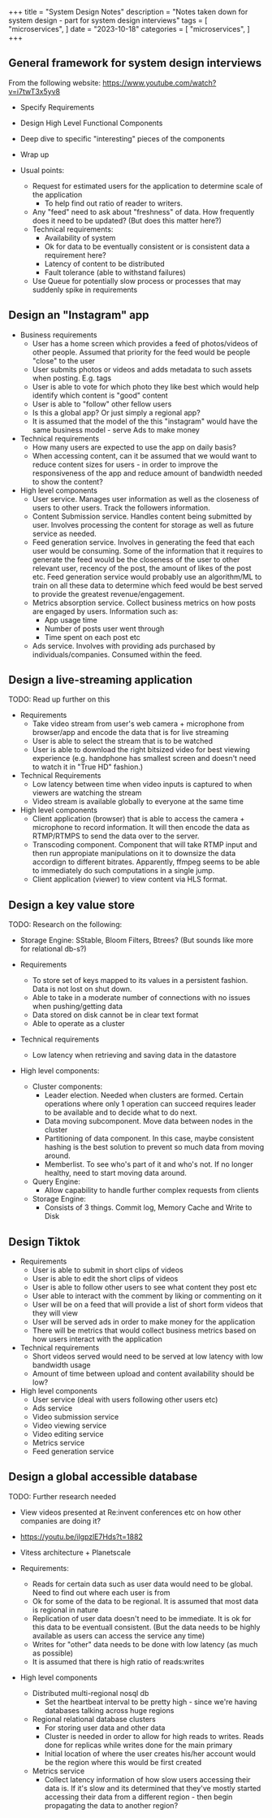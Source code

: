 +++
title = "System Design Notes"
description = "Notes taken down for system design - part for system design interviews"
tags = [
    "microservices",
]
date = "2023-10-18"
categories = [
    "microservices",
]
+++

## General framework for system design interviews

From the following website: https://www.youtube.com/watch?v=i7twT3x5yv8  

- Specify Requirements
- Design High Level Functional Components
- Deep dive to specific "interesting" pieces of the components
- Wrap up

- Usual points:
  - Request for estimated users for the application to determine scale of the application
    - To help find out ratio of reader to writers.
  - Any "feed" need to ask about "freshness" of data. How frequently does it need to be updated? (But does this matter here?)
  - Technical requirements:
    - Availability of system
    - Ok for data to be eventually consistent or is consistent data a requirement here?
    - Latency of content to be distributed
    - Fault tolerance (able to withstand failures)
  - Use Queue for potentially slow process or processes that may suddenly spike in requirements

## Design an "Instagram" app

- Business requirements
  - User has a home screen which provides a feed of photos/videos of other people. Assumed that priority for the feed would be people "close" to the user
  - User submits photos or videos and adds metadata to such assets when posting. E.g. tags
  - User is able to vote for which photo they like best which would help identify which content is "good" content
  - User is able to "follow" other fellow users
  - Is this a global app? Or just simply a regional app?
  - It is assumed that the model of the this "instagram" would have the same business model - serve Ads to make money
- Technical requirements
  - How many users are expected to use the app on daily basis?
  - When accessing content, can it be assumed that we would want to reduce content sizes for users - in order to improve the responsiveness of the app and reduce amount of bandwidth needed to show the content?
- High level components
  - User service. Manages user information as well as the closeness of users to other users. Track the followers information.
  - Content Submission service. Handles content being submitted by user. Involves processing the content for storage as well as future service as needed.
  - Feed generation service. Involves in generating the feed that each user would be consuming. Some of the information that it requires to generate the feed would be the closeness of the user to other relevant user, recency of the post, the amount of likes of the post etc. Feed generation service would probably use an algorithm/ML to train on all these data to determine which feed would be best served to provide the greatest revenue/engagement.
  - Metrics absorption service. Collect business metrics on how posts are engaged by users. Information such as:
    - App usage time
    - Number of posts user went through
    - Time spent on each post etc
  - Ads service. Involves with providing ads purchased by individuals/companies. Consumed within the feed.

## Design a live-streaming application

TODO: Read up further on this

- Requirements
  - Take video stream from user's web camera + microphone from browser/app and encode the data that is for live streaming
  - User is able to select the stream that is to be watched
  - User is able to download the right bitsized video for best viewing experience (e.g. handphone has smallest screen and doesn't need to watch it in "True HD" fashion.)
- Technical Requirements
  - Low latency between time when video inputs is captured to when viewers are watching the stream
  - Video stream is available globally to everyone at the same time
- High level components
  - Client application (browser) that is able to access the camera + microphone to record information. It will then encode the data as RTMP/RTMPS to send the data over to the server.
  - Transcoding component. Component that will take RTMP input and then run appropiate manipulations on it to downsize the data accordign to different bitrates. Apparently, ffmpeg seems to be able to immediately do such computations in a single jump.
  - Client application (viewer) to view content via HLS format.

## Design a key value store

TODO: Research on the following:
- Storage Engine: SStable, Bloom Filters, Btrees? (But sounds like more for relational db-s?)

- Requirements
  - To store set of keys mapped to its values in a persistent fashion. Data is not lost on shut down.
  - Able to take in a moderate number of connections with no issues when pushing/getting data
  - Data stored on disk cannot be in clear text format
  - Able to operate as a cluster
- Technical requirements
  - Low latency when retrieving and saving data in the datastore
- High level components:
  - Cluster components:
    - Leader election. Needed when clusters are formed. Certain operations where only 1 operation can succeed requires leader to be available and to decide what to do next.
    - Data moving subcomponent. Move data between nodes in the cluster
    - Partitioning of data component. In this case, maybe consistent hashing is the best solution to prevent so much data from moving around.
    - Memberlist. To see who's part of it and who's not. If no longer healthy, need to start moving data around.
  - Query Engine:
    - Allow capability to handle further complex requests from clients
  - Storage Engine:
    - Consists of 3 things. Commit log, Memory Cache and Write to Disk

## Design Tiktok

- Requirements
  - User is able to submit in short clips of videos
  - User is able to edit the short clips of videos
  - User is able to follow other users to see what content they post etc
  - User able to interact with the comment by liking or commenting on it
  - User will be on a feed that will provide a list of short form videos that they will view
  - User will be served ads in order to make money for the application
  - There will be metrics that would collect business metrics based on how users interact with the application
- Technical requirements
  - Short videos served would need to be served at low latency with low bandwidth usage
  - Amount of time between upload and content availability should be low?
- High level components
  - User service (deal with users following other users etc)
  - Ads service
  - Video submission service
  - Video viewing service
  - Video editing service
  - Metrics service
  - Feed generation service

## Design a global accessible database

TODO: Further research needed
- View videos presented at Re:invent conferences etc on how other companies are doing it?
- https://youtu.be/ilgpzlE7Hds?t=1882
- Vitess architecture + Planetscale

- Requirements:
  - Reads for certain data such as user data would need to be global. Need to find out where each user is from
  - Ok for some of the data to be regional. It is assumed that most data is regional in nature
  - Replication of user data doesn't need to be immediate. It is ok for this data to be eventuall consistent. (But the data needs to be highly available as users can access the service any time)
  - Writes for "other" data needs to be done with low latency (as much as possible)
  - It is assumed that there is high ratio of reads:writes
- High level components
  - Distributed multi-regional nosql db
    - Set the heartbeat interval to be pretty high - since we're having databases talking across huge regions
  - Regional relational database clusters
    - For storing user data and other data
    - Cluster is needed in order to allow for high reads to writes. Reads done for replicas while writes done for the main primary
    - Initial location of where the user creates his/her account would be the region where this would be first created
  - Metrics service
    - Collect latency information of how slow users accessing their data is. If it's slow and its determined that they've mostly started accessing their data from a different region - then begin propagating the data to another region?
